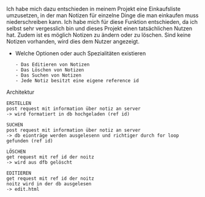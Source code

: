 
Ich habe mich dazu entschieden in meinem Projekt eine Einkaufsliste umzusetzen, 
in der man Notizen für einzelne Dinge die man einkaufen muss niederschreiben kann. 
Ich habe mich für diese Funktion entschieden, 
da ich selbst sehr vergesslich bin und dieses Projekt einen tatsächlichen Nutzen hat. 
Zudem ist es möglich Notizen zu ändern oder zu löschen. 
Sind keine Notizen vorhanden, wird dies dem Nutzer angezeigt.


- Welche Optionen oder auch Spezialitäten existieren
    ```
  - Das Editieren von Notizen
  - Das Löschen von Notizen
  - Das Suchen von Notizen
  - Jede Notiz besitzt eine eigene reference id
    ```
Architektur
```
ERSTELLEN
post request mit information über notiz an server
-> wird formatiert in db hochgeladen (ref id)

SUCHEN
post request mit information über notiz an server
-> db eionträge werden ausgelesenn und richtiger durch for loop gefunden (ref id)

LÖSCHEN
get request mit ref id der noitz
-> wird aus dfb gelöscht

EDITIEREN
get request mit ref id der noitz
noitz wird in der db ausgelesen
-> edit.html 
```
